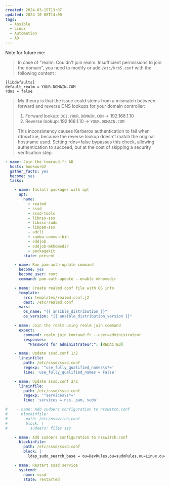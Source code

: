 ```yaml
---
created: 2024-03-15T13:07
updated: 2024-10-08T14:00
tags:
  - Ansible
  - Linux
  - Automation
  - AD
---
```

Note for future me:
> In case of "realm: Couldn't join realm: Insufficient permissions to join the domain", you need to modify or add `/etc/krb5.conf` with the following content :
```
[libdefaults]
default_realm = YOUR.DOMAIN.COM
rdns = false
```
> My theory is that the issue could stems from a mismatch between forward and reverse DNS lookups for your domain controller:
> 
> 1. Forward lookup: `DC1.YOUR.DOMAIN.COM` → 192.168.1.10
> 2. Reverse lookup: 192.168.1.10 → `YOUR.DOMAIN.COM`
> 
> This inconsistency causes Kerberos authentication to fail when rdns=true, because the reverse lookup doesn't match the original hostname used. Setting rdns=false bypasses this check, allowing authentication to succeed, but at the cost of skipping a security verification step.

```yml
- name: Join the tomraud.fr AD
  hosts: bookworm2
  gather_facts: yes
  become: yes
  tasks:

    - name: Install packages with apt
      apt:
        name:
          - realmd
          - sssd
          - sssd-tools
          - libnss-sss
          - libsss-sudo
          - libpam-sss
          - adcli
          - samba-common-bin
          - oddjob
          - oddjob-mkhomedir
          - packagekit
        state: present

    - name: Run pam-auth-update command
      become: yes
      become_user: root
      command: pam-auth-update --enable mkhomedir

    - name: Create realmd.conf file with OS info
      template:
        src: templates/realmd.conf.j2
        dest: /etc/realmd.conf
      vars:
        os_name: "{{ ansible_distribution }}"
        os_version: "{{ ansible_distribution_version }}"

    - name: Join the realm using realm join command
      expect:
        command: realm join tomraud.fr --user=administrateur
        responses:
          "Password for administrateur:": [REDACTED]

    - name: Update sssd.conf 1/2
      lineinfile:
        path: /etc/sssd/sssd.conf
        regexp: '^use_fully_qualified_names\s*='
        line: 'use_fully_qualified_names = False'

    - name: Update sssd.conf 2/2
      lineinfile:
        path: /etc/sssd/sssd.conf
        regexp: '^services\s*='
        line: 'services = nss, pam, sudo'

#    - name: Add sudoers configuration to nsswitch.conf
#      blockinfile:
#        path: /etc/nsswitch.conf
#        block: |
#          sudoers: files sss

    - name: Add sudoers configuration to nsswitch.conf
      blockinfile:
        path: /etc/sssd/sssd.conf
        block: |
          ldap_sudo_search_base = ou=DevRules,ou=sudoRules,ou=Linux,ou=Postes de travail,dc=tomraud,dc=fr

	- name: Restart sssd service
      systemd:
        name: sssd
        state: restarted
```